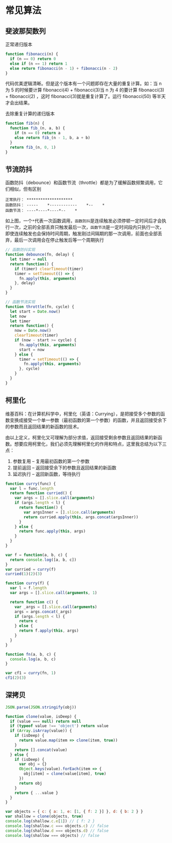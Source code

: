 # 常见算法

## 斐波那契数列

正常递归版本

```js
function fibonacci(n) {
  if (n == 0) return 0
  else if (n == 1) return 1
  else return fibonacci(n - 1) + fibonacci(n - 2)
}
```

代码优美逻辑清晰。但是这个版本有一个问题即存在大量的重复计算。如：当 n 为 5 的时候要计算 fibonacci(4) + fibonacci(3)当 n 为 4 的要计算 fibonacci(3) + fibonacci(2) ，这时 fibonacci(3)就是重复计算了。运行 fibonacci(50) 等半天才会出结果。

去除重复计算的递归版本

```js
function fib(n) {
  function fib_(n, a, b) {
    if (n == 0) return a
    else return fib_(n - 1, b, a + b)
  }
  return fib_(n, 0, 1)
}
```

## 节流防抖

函数防抖（debounce）和函数节流（throttle）都是为了缓解函数频繁调用，它们相似，但有区别

```
正常执行： ********************
函数防抖： -----    *------------    *--    *
函数节流： ----*----*----*--    *
```

如上图，一个`*`代表一次函数调用，`函数防抖`是连续触发必须停顿一定时间后才会执行一次，之前的全部丢弃只触发最后一次，`函数节流`是一定时间段内只执行一次，即使连续触发也会保持时间周期，触发刚过间隔期的那一次调用，前面也全部丢弃，最后一次调用会在停止触发后等一个周期执行

```js
// 函数防抖实现
function debounce(fn, delay) {
  let timer = null
  return function() {
    if (timer) clearTimeout(timer)
    timer = setTimeout(() => {
      fn.apply(this, arguments)
    }, delay)
  }
}

// 函数节流实现
function throttle(fn, cycle) {
  let start = Date.now()
  let now
  let timer
  return function() {
    now = Date.now()
    clearTimeout(timer)
    if (now - start >= cycle) {
      fn.apply(this, arguments)
      start = now
    } else {
      timer = setTimeout(() => {
        fn.apply(this, arguments)
      }, cycle)
    }
  }
}
```

## 柯里化

维基百科：在计算机科学中，柯里化（英语：Currying），是把接受多个参数的函数变换成接受一个单一参数（最初函数的第一个参数）的函数，并且返回接受余下的参数而且返回结果的新函数的技术。

由以上定义，柯里化又可理解为部分求值，返回接受剩余参数且返回结果的新函数。想要应用柯里化，我们必须先理解柯里化的作用和特点，这里我总结为以下三点：

1. 参数复用 – 复用最初函数的第一个参数
2. 提前返回 – 返回接受余下的参数且返回结果的新函数
3. 延迟执行 – 返回新函数，等待执行

```js
function curry(func) {
  var l = func.length
  return function curried() {
    var args = [].slice.call(arguments)
    if (args.length < l) {
      return function() {
        var argsInner = [].slice.call(arguments)
        return curried.apply(this, args.concat(argsInner))
      }
    } else {
      return func.apply(this, args)
    }
  }
}

var f = function(a, b, c) {
  return console.log([a, b, c])
}
var curried = curry(f)
curried(1)(2)(3)

function curry(f) {
  var l = f.length
  var args = [].slice.call(arguments, 1)

  return function c() {
    var _args = [].slice.call(arguments)
    args = args.concat(_args)
    if (args.length < l) {
      return c
    } else {
      return f.apply(this, args)
    }
  }
}

function fn(a, b, c) {
  console.log(a, b, c)
}

var cf1 = curry(fn, 1)
cf1(2)(3)
```

## 深拷贝

```js
JSON.parse(JSON.stringify(obj))

function clone(value, isDeep) {
  if (value === null) return null
  if (typeof value !== 'object') return value
  if (Array.isArray(value)) {
    if (isDeep) {
      return value.map(item => clone(item, true))
    }
    return [].concat(value)
  } else {
    if (isDeep) {
      var obj = {}
      Object.keys(value).forEach(item => {
        obj[item] = clone(value[item], true)
      })
      return obj
    }
    return { ...value }
  }
}

var objects = { c: { a: 1, e: [1, { f: 2 }] }, d: { b: 2 } }
var shallow = clone(objects, true)
console.log(shallow.c.e[1]) // { f: 2 }
console.log(shallow.c === objects.c) // false
console.log(shallow.d === objects.d) // false
console.log(shallow === objects) // false
```

